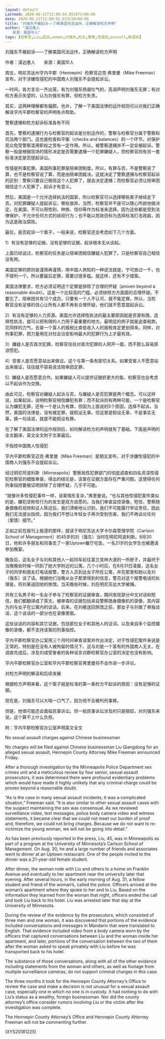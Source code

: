 ```yaml
---
layout: default
Lastmod: 2020-06-21T12:00:54.851871+00:00
date: 2020-06-21T12:00:52.633110+00:00
title: "刘强东不被起诉——了解美国司法运作，正确解读检方声明"
author: "溪边愚人
　　来源：美国华人"
tags: [检察官,Liu,起诉,woman,刘强东,检方,警察,性侵犯,assault,新语丝]
---
```


刘强东不被起诉——了解美国司法运作，正确解读检方声明

作者：溪边愚人　　来源：美国华人

周五，明尼苏达州亨内平郡（Hennepin）检察官迈克·弗里曼（Mike Freeman）宣布，对于涉嫌性侵犯的中国商人刘强东不会提起诉讼。

一时间，各方言论一齐出笼，有为刘强东扬眉吐气的，高调声明刘强东无罪；有对检方表示失望的，认为刘强东有罪，但检方失责。

其实，这两种理解都有偏颇。也许，了解一下美国法律的运作规则可以对我们正确解读亨内平郡检察官的声明有点帮助。

警察逮捕和检方起诉标准各有不同

首先，警察的逮捕行为与检察官的起诉是分别运作的，警察与检察官分属于警察和司法两个部门。这也是检查和平衡（checks and balances）的一个环节，对保护民众免受警察滥用职权之苦有一定作用。所以，被警察逮捕并不一定会被起诉。警察一般是根据现场的情形决定是否需要逮捕一个犯罪嫌疑人，而检察官则有另一套标准决定是否提起诉讼。

性侵是刑事犯罪。美国刑事犯罪是陪审团制度。所以，有罪与否，不是警察说了算，也不是检察官说了算，而是由陪审团裁决。这就决定了警察逮捕与检察官起诉的区别：警察只要自己相信这个人犯罪了，就会决定逮捕；而检察官必须让陪审团相信这个人犯罪了，起诉才有意义。

然后，美国是一个允许选择执法的国家，所以检察官可以选择哪些案子继续走下去，对犯罪嫌疑人提起诉讼，哪些放弃。当然，检察官并不是可以随心所欲地做决定。在美国，不可以用性别、种族、信仰等作为标准来选择，因为这些都是受到法律保护，不允许任何方式的歧视行为；也不能以党政目标为选择标准打击政敌，因为这是政治腐败。

最后，是否起诉一个案子，一般来说，检察官还会考虑如下几个方面。

1）有没有足够的证据。没有足够的证据，起诉根本无从谈起。

上面已经说过，检察官的任务是让陪审团相信嫌疑人犯罪了。只是检察官自己相信没有用。

美国定罪的原则是谨慎再谨慎，用中国人熟知的一种说法就是，宁可放过一千，也不错判一个。所以要最后定罪，需要过很多槛。就这样，还有不少错案。

美国法律要求，检方必须证明这个定罪是排除了合理的怀疑（proven beyond a reasonable doubt）。这是一个比较高的门槛，必须排除方方面面的合理怀疑。不要忘了，陪审团共有12个成员，只要有一个人不认可，就不能定罪。所以，当检察官没有足够的信心让所有人都不再有合理怀疑，他们就不愿意提起诉讼。

2）有没有足够的人力资源。美国允许选择性执法的最主要原因就是资源有限。选择性执法，就可以把有限的人力用于最重要的地方。最明显的例子就是追查税款。花同样的力气，去查一个富人的报税比查低收入人的报税肯定更划得来。同样，对刑事犯罪，把力量用在对社会治安影响最大的犯罪行为上才最有效。

3）嫌疑人是否首次犯罪。检察官往往对首次犯罪的人网开一面，而不那么容易原谅惯犯。

4）受害人是否愿意站出来做证。这个与第一条有密切关系。如果受害人不愿意站出来做证，往往就不容易说法陪审团定罪。

5）嫌疑人是否愿意合作。如果嫌疑人可以提供证据抓更大的鱼，检察官也会考虑以不起诉作为交换。

由此可见，检察官对嫌疑人起诉与否，与嫌疑人是否犯罪是两个概念。可以这样说，如果起诉，说明检察官相信嫌犯有罪；而不起诉则有两种可能，一个是检察官认为嫌犯无罪，还有一个是认为有罪，但因为上面说的5个原因，选择不起诉。当然，美国的法律是，没有被定罪，就假设无辜。但这里是假设无辜，不是事实无辜。换一句话说，就是不能假设有罪。

在了解了美国法律的运作规则后，如何解读检方的声明就有了基础。下面是声明的全文翻译，英文全文附于文章最后。

不指控中国商人性侵犯

亨内平郡检察官迈克·弗里曼（Mike Freeman）星期五宣布，对于涉嫌性侵犯的中国商人刘强东不会提起诉讼。

经过明尼阿波利斯（Minneapolis）警察局性犯罪部门的彻底调查和四名资深性侵犯检察官的细致审查，得出的结论是，该案在证据方面存在严重问题。这使得任何刑事指控要被证明排除了合理怀疑，几乎不可能。

“就像许多性侵犯事件一样，该案情形复杂，”弗里曼说。“也与其他性侵犯案件类似的是，嫌犯坚称性行为的发生是双方自愿的。当我们审查监控录像，短信，警察随身摄像机视频和证人陈述后，我们清晰地认识到，我们不可能履行举证责任，因此我们无法提出指控。因为我们不想让年轻女子再次受到伤害，我们不再谈论任何（案情）细节。”

正如之前在报刊上报道的那样，就读于明尼苏达大学卡尔森管理学院（Carlson School of Management）的45岁的刘（强东）当时在明尼阿波利斯。8月30日，他和许多朋友和同事去了一家Uptown餐厅吃饭，一名21岁的女学生也被邀请参加晚宴。

晚饭后，这名女子与刘和其他人一起同车前往富兰克林大道的一所房子，并最终于当晚晚些时候一同到了她大学附近的公寓。几个小时后，在8月31日凌晨，这名女子的同学和朋友打电话报警。警方人员到达女子所在公寓，并在那里和她以及刘（强东）谈了话。根据他们当晚从女子那里得到的信息，警员对这个报警电话的处理是，将刘某送回他的旅馆。当天晚些时候，刘在明尼苏达大学被捕。

共有三名男子和一名女子参与了检察官的证据审查，期间发现部分中文对话和短信，我们都翻译成了英文。被审查的证据包括来自警察随身摄像机的录像，其内容为刘与女子在公寓内的谈话。后来，在刘被送回旅馆之前，那女子与刘做了单独谈话，这个谈话的一部分也在录像里面。

这些谈话的内容和其它证据，包括那位女子和其他人的证词，以及来自多个监控摄像的录像，都不支持该案的刑事指控。

亨内平郡检察官办公室用三个月时间审查该案并作出决定，对于性侵犯案件来说是正常的，特别是在没有人被拘留的情况下。这与刘是一个富有的外国商人无关。在调查完成后，涉及刘或受害者的各种谣言对郡检察官办公室的决定也没有影响。

亨内平郡检察官办公室和亨内平郡检察官弗里曼将不会作进一步评论。

对检方声明的解读和后续发展

根据检方声明来看，这个案子就是标准的第一条检方不起诉的原因：没有足够的证据。

现在是，刘强东可以大喘一口气了，因为他不会被判刑事罪。

但是，他很可能还会面临民事诉讼。但一般民事诉讼涉及的只是赔偿，对刘强东来说，这个算不上什么负担。

附：亨内平郡检察官办公室声明英文全文

No sexual assault charges against Chinese businessman

No charges will be filed against Chinese businessman Liu Qiangdong for an alleged sexual assault, Hennepin County Attorney Mike Freeman announced Friday.

After a thorough investigation by the Minneapolis Police Department sex crimes unit and a meticulous review by four senior, sexual assault prosecutors, it was determined there were profound evidentiary problems which would have made it highly unlikely that any criminal charge could be proven beyond a reasonable doubt.

“As is the case in many sexual assault incidents, it was a complicated situation,” Freeman said. “It is also similar to other sexual assault cases with the suspect maintaining the sex was consensual. As we reviewed surveillance video, text messages, police body camera video and witness statements, it became clear that we could not meet our burden of proof and, therefore, we could not bring charges. Because we do not want to re-victimize the young woman, we will not be going into detail.”

As has been previously reported in the press, Liu, 45, was in Minneapolis as part of a program at the University of Minnesota’s Carlson School of Management. On Aug. 30, he and a large number of friends and associates went to dinner at an Uptown restaurant. One of the people invited to the dinner was a 21-year-old female student.

After dinner, the woman rode with Liu and others to a home on Franklin Avenue and eventually to her apartment near the university later that evening. After several hours, in the early morning of Aug. 31, a fellow student and friend of the woman’s, called the police. Officers arrived at the woman’s apartment where they spoke to her and to Liu. Based on the information they learned from the woman that night, officers ended the call and took Liu back to his hotel. Liu was arrested later that day at the University of Minnesota.

During the review of the evidence by the prosecutors, which consisted of three men and one woman, it was discovered that portions of the evidence included conversations and messages in Mandarin that were translated to English. That evidence included video from a body camera worn by the officers that captured conversations between Liu and the woman inside her apartment, and later, portions of the conversation between the two of them after the woman asked to speak privately with Liu before he was transported back to his hotel.

The substance of those conversations, along with all of the other evidence including statements from the woman and others, as well as footage from multiple surveillance cameras, do not support criminal charges in this case.

The three months it took for the Hennepin County Attorney’s Office to review the case and make a decision is not unusual for a sexual assault case, especially one in which no one is in custody. It had nothing to do with Liu’s status as a wealthy, foreign businessman. Nor did the county attorney’s office consider rumors involving Liu or the victim after the investigation was complete.

The Hennepin County Attorney’s Office and Hennepin County Attorney Freeman will not be commenting further.

(XYS20181225)


